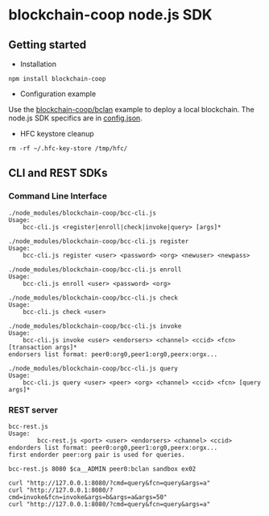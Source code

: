 # blockchain-coop node.js SDK


## Getting started

  *  Installation

```
npm install blockchain-coop
```

  *  Configuration example

Use the [blockchain-coop/bclan](https://github.com/civis-blockchain/blockchain-coop/tree/master/bclan) example to deploy a local blockchain.
The node.js SDK specifics are in [config.json](https://github.com/civis-blockchain/blockchain-coop/blob/master/bclan/config.json).

  *  HFC keystore cleanup

```
rm -rf ~/.hfc-key-store /tmp/hfc/
```

## CLI and REST SDKs

### Command Line Interface

```
./node_modules/blockchain-coop/bcc-cli.js
Usage:
	bcc-cli.js <register|enroll|check|invoke|query> [args]* 
```

```
./node_modules/blockchain-coop/bcc-cli.js register
Usage:
	bcc-cli.js register <user> <password> <org> <newuser> <newpass>
```

```
./node_modules/blockchain-coop/bcc-cli.js enroll
Usage:
	bcc-cli.js enroll <user> <password> <org>
```

```
./node_modules/blockchain-coop/bcc-cli.js check
Usage:
	bcc-cli.js check <user>
```

```
./node_modules/blockchain-coop/bcc-cli.js invoke
Usage:
	bcc-cli.js invoke <user> <endorsers> <channel> <ccid> <fcn> [transaction args]*
endorsers list format: peer0:org0,peer1:org0,peerx:orgx...
```

```
./node_modules/blockchain-coop/bcc-cli.js query
Usage:
	bcc-cli.js query <user> <peer> <org> <channel> <ccid> <fcn> [query args]*
```

### REST server

```
bcc-rest.js
Usage:
        bcc-rest.js <port> <user> <endorsers> <channel> <ccid>
endorders list format: peer0:org0,peer1:org0,peerx:orgx...
first endorder peer:org pair is used for queries.
```

```
bcc-rest.js 8080 $ca__ADMIN peer0:bclan sandbox ex02
```

```
curl "http://127.0.0.1:8080/?cmd=query&fcn=query&args=a"
curl "http://127.0.0.1:8080/?cmd=invoke&fcn=invoke&args=b&args=a&args=50"
curl "http://127.0.0.1:8080/?cmd=query&fcn=query&args=a"
```

